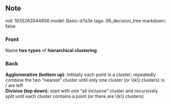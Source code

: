 ## Note
nid: 1635263544858
model: Basic-d7a3e
tags: 06_decision_tree
markdown: false

### Front
Name <b>two types</b> of <b>hierarchical clustering</b>.

### Back
<div>
  <strong>Agglomerative (bottom up)</strong>: Intitially each point
  is a cluster; repeatedly combine the two “nearest” cluster until
  only one cluster (or \(k\) clusters) is / are left
</div>
<div>
  <strong>Divisive (top down)</strong>: start with one “all
  inclusive” cluster and recursively split until each cluster
  contains a point (or there are \(k\) clusters)
</div>
